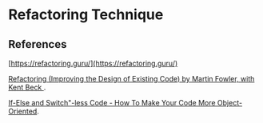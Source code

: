 # Refactoring Technique


## References
[https://refactoring.guru/](https://refactoring.guru/)

[Refactoring (Improving the Design of Existing Code) by Martin Fowler, with Kent Beck ](https://martinfowler.com/books/refactoring.html).

[If-Else and Switch"-less Code - How To Make Your Code More Object-Oriented](https://www.youtube.com/watch?v=ufeZazqrHjM).